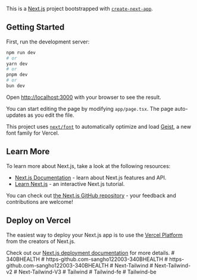 This is a [Next.js](https://nextjs.org) project bootstrapped with [`create-next-app`](https://nextjs.org/docs/app/api-reference/cli/create-next-app).

## Getting Started

First, run the development server:

```bash
npm run dev
# or
yarn dev
# or
pnpm dev
# or
bun dev
```

Open [http://localhost:3000](http://localhost:3000) with your browser to see the result.

You can start editing the page by modifying `app/page.tsx`. The page auto-updates as you edit the file.

This project uses [`next/font`](https://nextjs.org/docs/app/building-your-application/optimizing/fonts) to automatically optimize and load [Geist](https://vercel.com/font), a new font family for Vercel.

## Learn More

To learn more about Next.js, take a look at the following resources:

- [Next.js Documentation](https://nextjs.org/docs) - learn about Next.js features and API.
- [Learn Next.js](https://nextjs.org/learn) - an interactive Next.js tutorial.

You can check out [the Next.js GitHub repository](https://github.com/vercel/next.js) - your feedback and contributions are welcome!

## Deploy on Vercel

The easiest way to deploy your Next.js app is to use the [Vercel Platform](https://vercel.com/new?utm_medium=default-template&filter=next.js&utm_source=create-next-app&utm_campaign=create-next-app-readme) from the creators of Next.js.

Check out our [Next.js deployment documentation](https://nextjs.org/docs/app/building-your-application/deploying) for more details.
#   3 4 0 B H E A L T H  
 #   h t t p s - g i t h u b . c o m - s a n g h o 1 2 2 0 0 3 - 3 4 0 B H E A L T H  
 #   h t t p s - g i t h u b . c o m - s a n g h o 1 2 2 0 0 3 - 3 4 0 B H E A L T H  
 #   N e x t - T a i l w i n d  
 #   N e x t - T a i l w i n d - v 2  
 #   N e x t - T a i l w i n d - V 3  
 #   T a i l w i n d  
 #   T a i l w i n d - f e  
 #   T a i l w i n d - b e  
 